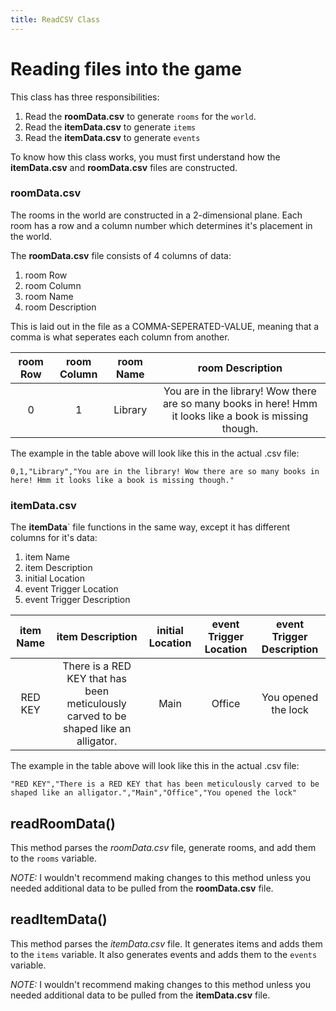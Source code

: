 ```yaml
---
title: ReadCSV Class
---
```


Reading files into the game
====

This class has three responsibilities:
1. Read the **roomData.csv** to generate `rooms` for the `world`.
2. Read the **itemData.csv** to generate `items`
3. Read the **itemData.csv** to generate `events`

To know how this class works, you must first understand how the **itemData.csv** and **roomData.csv** files are constructed.

### roomData.csv
The rooms in the world are constructed in a 2-dimensional plane. 
Each room has a row and a column number which determines it's placement in the world. 

The **roomData.csv** file consists of 4 columns of data: 
1. room Row
2. room Column
3. room Name
4. room Description

This is laid out in the file as a COMMA-SEPERATED-VALUE, meaning that a comma is what seperates each column from another.

| room Row | room Column | room Name | room Description |
|:---:|:---:|:---:|:---:|
|0|1|Library|You are in the library! Wow there are so many books in here! Hmm it looks like a book is missing though.|

The example in the table above will look like this in the actual .csv file:

`0,1,"Library","You are in the library! Wow there are so many books in here! Hmm it looks like a book is missing though."`

### itemData.csv
The **itemData**` file functions in the same way, except it has different columns for it's data:
1. item Name
2. item Description
3. initial Location
4. event Trigger Location
5. event Trigger Description

| item Name | item Description | initial Location | event Trigger Location | event Trigger Description |
|:---:|:---:|:---:|:---:|:---:|
| RED KEY | There is a RED KEY that has been meticulously carved to be shaped like an alligator.| Main | Office | You opened the lock |

The example in the table above will look like this in the actual .csv file:

`"RED KEY","There is a RED KEY that has been meticulously carved to be shaped like an alligator.","Main","Office","You opened the lock"`

## readRoomData()
This method parses the *roomData.csv* file, generate rooms, and add them to the `rooms` variable. 

*NOTE:* I wouldn't recommend making changes to this method unless you needed additional data to be pulled from the **roomData.csv** file.

## readItemData()
This method parses the *itemData.csv* file. It generates items and adds them to the `items` variable. It also generates events and adds them to the `events` variable.

*NOTE:* I wouldn't recommend making changes to this method unless you needed additional data to be pulled from the **itemData.csv** file.

